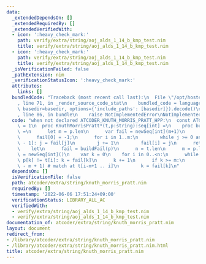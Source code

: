 ```yaml
---
data:
  _extendedDependsOn: []
  _extendedRequiredBy: []
  _extendedVerifiedWith:
  - icon: ':heavy_check_mark:'
    path: verify/extra/string/aoj_alds_1_14_b_kmp_test.nim
    title: verify/extra/string/aoj_alds_1_14_b_kmp_test.nim
  - icon: ':heavy_check_mark:'
    path: verify/extra/string/aoj_alds_1_14_b_kmp_test.nim
    title: verify/extra/string/aoj_alds_1_14_b_kmp_test.nim
  _isVerificationFailed: false
  _pathExtension: nim
  _verificationStatusIcon: ':heavy_check_mark:'
  attributes:
    links: []
  bundledCode: "Traceback (most recent call last):\n  File \"/opt/hostedtoolcache/Python/3.10.5/x64/lib/python3.10/site-packages/onlinejudge_verify/documentation/build.py\"\
    , line 71, in _render_source_code_stat\n    bundled_code = language.bundle(stat.path,\
    \ basedir=basedir, options={'include_paths': [basedir]}).decode()\n  File \"/opt/hostedtoolcache/Python/3.10.5/x64/lib/python3.10/site-packages/onlinejudge_verify/languages/nim.py\"\
    , line 86, in bundle\n    raise NotImplementedError\nNotImplementedError\n"
  code: "when not declared ATCODER_KNUTH_MORRIS_PRATT_HPP:\n  const ATCODER_KNUTH_MORRIS_PRATT_HPP*\
    \ = 1\n  proc KnuthMorrisPratt*(t,p:string):seq[int] =\n    proc buildFail(p:string):seq[int]\
    \ =\n      let m = p.len\n      var fail = newSeq[int](m+1)\n      var j = -1\n\
    \      fail[0] = -1;\n      for i in 1..m:\n        while j >= 0 and p[j] != p[i\
    \ - 1]: j = fail[j]\n        j += 1\n        fail[i] = j\n      return fail\n\
    \    let\n      fail = buildFail(p)\n      n = t.len\n      m = p.len\n    result\
    \ = newSeq[int]()\n    var k = 0\n    for i in 0..<n:\n      while k >= 0 and\
    \ p[k] != t[i]: k = fail[k]\n      k += 1\n      if k >= m:\n        result.add(i\
    \ - m + 1) # match at t[i-m+1 .. i]\n        k = fail[k]\n"
  dependsOn: []
  isVerificationFile: false
  path: atcoder/extra/string/knuth_morris_pratt.nim
  requiredBy: []
  timestamp: '2022-06-06 17:51:24+09:00'
  verificationStatus: LIBRARY_ALL_AC
  verifiedWith:
  - verify/extra/string/aoj_alds_1_14_b_kmp_test.nim
  - verify/extra/string/aoj_alds_1_14_b_kmp_test.nim
documentation_of: atcoder/extra/string/knuth_morris_pratt.nim
layout: document
redirect_from:
- /library/atcoder/extra/string/knuth_morris_pratt.nim
- /library/atcoder/extra/string/knuth_morris_pratt.nim.html
title: atcoder/extra/string/knuth_morris_pratt.nim
---
```

